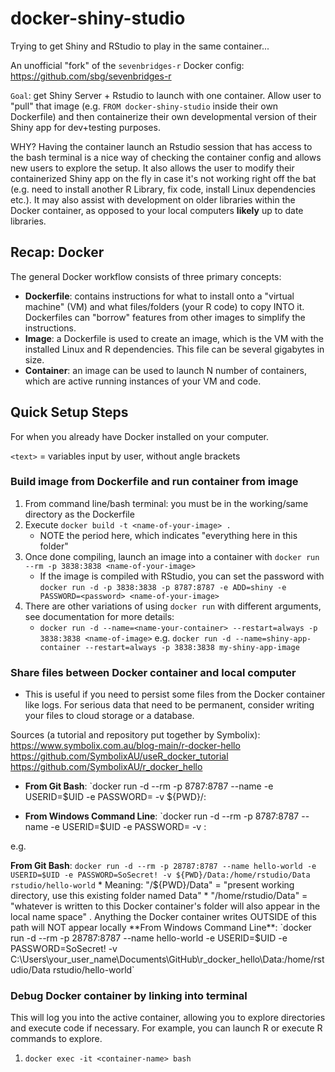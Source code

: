 # docker-shiny-studio
Trying to get Shiny and RStudio to play in the same container...

An unofficial "fork" of the `sevenbridges-r` Docker config: https://github.com/sbg/sevenbridges-r

`Goal`: get Shiny Server + Rstudio to launch with one container. Allow user to "pull" that image (e.g. `FROM docker-shiny-studio` inside their own Dockerfile) and then containerize their own developmental version of their Shiny app for dev+testing purposes.

WHY? Having the container launch an Rstudio session that has access to the bash terminal is a nice way of checking the container config and allows new users to explore the setup. It also allows the user to modify their containerized Shiny app on the fly in case it's not working right off the bat (e.g. need to install another R Library, fix code, install Linux dependencies etc.). 
It may also assist with development on older libraries within the Docker container, as opposed to your local computers **likely** up to date libraries.

## Recap: Docker

The general Docker workflow consists of three primary concepts: 

* **Dockerfile**: contains instructions for what to install onto a "virtual machine" (VM) and what files/folders (your R code) to copy INTO it. Dockerfiles can "borrow" features from other images to simplify the instructions. 
* **Image**: a Dockerfile is used to create an image, which is the VM with the installed Linux and R dependencies. This file can be several gigabytes in size.
* **Container**: an image can be used to launch N number of containers, which are active running instances of your VM and code. 

## Quick Setup Steps

For when you already have Docker installed on your computer. 

`<text>` = variables input by user, without angle brackets

### Build image from Dockerfile and run container from image

1. From command line/bash terminal: you must be in the working/same directory as the Dockerfile
2. Execute `docker build -t <name-of-your-image> .` 
    * NOTE the period here, which indicates "everything here in this folder"
3. Once done compiling, launch an image into a container with `docker run --rm -p 3838:3838 <name-of-your-image>`
    * If the image is compiled with RStudio, you can set the password with `docker run -d -p 3838:3838 -p 8787:8787 -e ADD=shiny -e PASSWORD=<password> <name-of-your-image>`
4. There are other variations of using `docker run` with different arguments, see documentation for more details:
    * `docker run -d --name=<name-your-container> --restart=always -p 3838:3838 <name-of-image>` e.g. `docker run -d --name=shiny-app-container --restart=always -p 3838:3838 my-shiny-app-image`
	
### Share files between Docker container and local computer

* This is useful if you need to persist some files from the Docker container like logs. For serious data that need to be permanent, consider writing your files to cloud storage or a database.

Sources (a tutorial and repository put together by Symbolix): https://www.symbolix.com.au/blog-main/r-docker-hello
https://github.com/SymbolixAU/useR_docker_tutorial
https://github.com/SymbolixAU/r_docker_hello

* __From Git Bash__: `docker run -d --rm -p 8787:8787 --name <container-name> -e USERID=$UID -e PASSWORD=<password> -v ${PWD}/<relative-local-folder-path>:<defined-container-file-path> <image-name>

* **From Windows Command Line**: `docker run -d --rm -p 8787:8787 --name <container-name> -e USERID=$UID -e PASSWORD=<password> -v <absolute-file-path>:<defined-container-file-path> <image-name>

e.g. 

**From Git Bash**: `docker run -d --rm -p 28787:8787 --name hello-world -e USERID=$UID -e PASSWORD=SoSecret! -v ${PWD}/Data:/home/rstudio/Data rstudio/hello-world`
    * Meaning: "/${PWD}/Data" = "present working directory, use this existing folder named Data"
	* "/home/rstudio/Data" = "whatever is written to this Docker container's folder will also appear in the local name space" . Anything the Docker container writes OUTSIDE of this path will NOT appear locally
**From Windows Command Line**: `docker run -d --rm -p 28787:8787 --name hello-world -e USERID=$UID -e PASSWORD=SoSecret! -v C:\Users\your_user_name\Documents\GitHub\r_docker_hello\Data:/home/rstudio/Data rstudio/hello-world`

### Debug Docker container by linking into terminal

This will log you into the active container, allowing you to explore directories and execute code if necessary. For example, you can launch R or execute R commands to explore. 

1. `docker exec -it <container-name> bash`	
